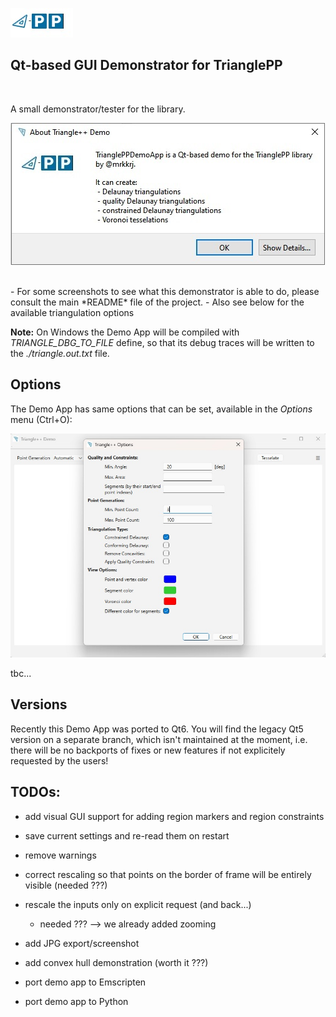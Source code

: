 ![triangle-PP's logo](../triangle-PP-sm.jpg) 
<!-- img src="../triangle-PP-sm.jpg" alt="triangle-PP's logo" width="160"/ -->
## Qt-based GUI Demonstrator for TrianglePP
<br>

A small demonstrator/tester for the library.
<br>

![triangle-PP info screen](./triangle-PP-info-screen.jpg) 

<br>
 - For some screenshots to see what this demonstrator is able to do, please consult the main *README* file of the project.
 - Also see below for the available triangulation options

**Note:** On Windows the Demo App will be compiled with *TRIANGLE_DBG_TO_FILE* define, so that its debug traces will be written to the *./triangle.out.txt* file.

## Options
The Demo App has same options that can be set, available in the *Options* menu (Ctrl+O):

![demo app options](./demo-app-options.jpg)

tbc...

## Versions
Recently this Demo App was ported to Qt6. You will find the legacy Qt5 version on a separate branch, which isn't maintained at the moment, 
i.e. there will be no backports of fixes or new features if not explicitely requested by the users!

## TODOs:

 - add visual GUI support for adding region markers and region constraints
 - save current settings and re-read them on restart


 - remove warnings
 - correct rescaling so that points on the border of frame will be entirely visible (needed ???)
 - rescale the inputs only on explicit request (and back...) 
   - needed ??? --> we already added zooming

 
 - add JPG export/screenshot
 - add convex hull demonstration (worth it ???)


 - port demo app to Emscripten
 - port demo app to Python
